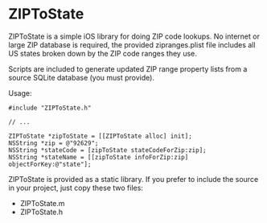 ZIPToState
==========

ZIPToState is a simple iOS library for doing ZIP code lookups. No internet
or large ZIP database is required, the provided zipranges.plist file
includes all US states broken down by the ZIP code ranges they use.

Scripts are included to generate updated ZIP range property lists from a
source SQLite database (you must provide).

Usage:

    #include "ZIPToState.h"

	// ...

	ZIPToState *zipToState = [[ZIPToState alloc] init];
	NSString *zip = @"92629";
	NSString *stateCode = [zipToState stateCodeForZip:zip];
	NSString *stateName = [[zipToState infoForZip:zip] objectForKey:@"state"];

ZIPToState is provided as a static library. If you prefer to include the
source in your project, just copy these two files:

* ZIPToState.m
* ZIPToState.h

